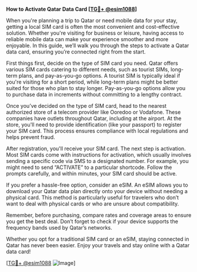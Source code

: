 **How to Activate Qatar Data Card [[TG💪+ @esim1088](https://t.me/s/esim1088)]**

When you're planning a trip to Qatar or need mobile data for your stay, getting a local SIM card is often the most convenient and cost-effective solution. Whether you're visiting for business or leisure, having access to reliable mobile data can make your experience smoother and more enjoyable. In this guide, we’ll walk you through the steps to activate a Qatar data card, ensuring you’re connected right from the start.

First things first, decide on the type of SIM card you need. Qatar offers various SIM cards catering to different needs, such as tourist SIMs, long-term plans, and pay-as-you-go options. A tourist SIM is typically ideal if you're visiting for a short period, while long-term plans might be better suited for those who plan to stay longer. Pay-as-you-go options allow you to purchase data in increments without committing to a lengthy contract.

Once you’ve decided on the type of SIM card, head to the nearest authorized store of a telecom provider like Ooredoo or Vodafone. These companies have outlets throughout Qatar, including at the airport. At the store, you'll need to provide identification (like your passport) to register your SIM card. This process ensures compliance with local regulations and helps prevent fraud.

After registration, you'll receive your SIM card. The next step is activation. Most SIM cards come with instructions for activation, which usually involves sending a specific code via SMS to a designated number. For example, you might need to send “ACTIVATE” to a particular shortcode. Follow the prompts carefully, and within minutes, your SIM card should be active.

If you prefer a hassle-free option, consider an eSIM. An eSIM allows you to download your Qatar data plan directly onto your device without needing a physical card. This method is particularly useful for travelers who don’t want to deal with physical cards or who are unsure about compatibility.

Remember, before purchasing, compare rates and coverage areas to ensure you get the best deal. Don’t forget to check if your device supports the frequency bands used by Qatar’s networks.

Whether you opt for a traditional SIM card or an eSIM, staying connected in Qatar has never been easier. Enjoy your travels and stay online with a Qatar data card! 

[[TG💪+ @esim1088](https://t.me/s/esim1088) ![Image](https://i.postimg.cc/Y0z9fWf4/image.png)]